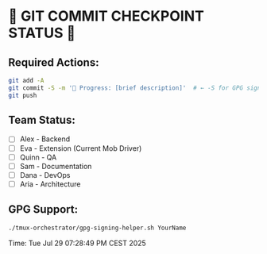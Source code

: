 # 🚨 GIT COMMIT CHECKPOINT STATUS 🚨

## Required Actions:
```bash
git add -A
git commit -S -m '🚧 Progress: [brief description]'  # ← -S for GPG signing\!
git push
```

## Team Status:
- [ ] Alex - Backend
- [ ] Eva - Extension (Current Mob Driver)
- [ ] Quinn - QA
- [ ] Sam - Documentation
- [ ] Dana - DevOps
- [ ] Aria - Architecture

## GPG Support:
```bash
./tmux-orchestrator/gpg-signing-helper.sh YourName
```

Time: 
Tue Jul 29 07:28:49 PM CEST 2025
